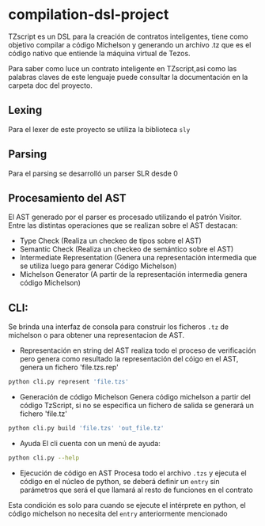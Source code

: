 # compilation-dsl-project

TZscript es un DSL para la creación de contratos inteligentes, tiene como objetivo compilar a código Michelson y generando un archivo .tz que es el código nativo que entiende la máquina virtual de Tezos.

Para saber como luce un contrato inteligente en TZscript,asi como las palabras claves de este lenguaje puede consultar la documentación en la carpeta doc del proyecto.

## Lexing
Para el lexer de este proyecto se utiliza la biblioteca `sly`
## Parsing
Para el parsing se desarrolló un parser SLR desde 0
## Procesamiento del AST
El AST generado por el parser es procesado utilizando el patrón Visitor.
Entre las distintas operaciones que se realizan sobre el AST destacan:
- Type Check (Realiza un checkeo de tipos sobre el AST)
- Semantic Check (Realiza un checkeo de semántico sobre el AST)
- Intermediate Representation (Genera una representación intermedia que se utiliza luego para generar Código Michelson)
- Michelson Generator (A partir de la representación intermedia genera código Michelson)
## CLI:
Se brinda una interfaz de consola para construir los ficheros `.tz` de michelson o para obtener una representacion de AST.

- Representación en string del AST
realiza todo el proceso de verificación pero genera como resultado la representación del cóigo en el AST, genera un fichero 'file.tzs.rep'
```bash
python cli.py represent 'file.tzs'
```

- Generación de código Michelson
Genera código michelson a partir del código TzScript, si no se especifica un fichero de salida se generará un fichero 'file.tz' 

```bash
python cli.py build 'file.tzs' 'out_file.tz'
```

- Ayuda
El cli cuenta con un menú de ayuda:

```bash
python cli.py --help
```

- Ejecución de código en AST
Procesa todo el archivo `.tzs` y ejecuta el código en el núcleo de python, se deberá  definir un `entry` sin parámetros que será el que llamará al resto de funciones en el contrato

Esta condición es solo para cuando se ejecute el intérprete en python, el código michelson no necesita del `entry` anteriormente mencionado